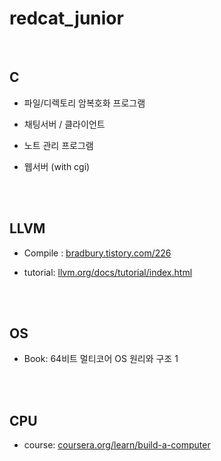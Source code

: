 # redcat_junior

<br>

## C

+ 파일/디렉토리 암복호화 프로그램

+ 채팅서버 / 클라이언트

+ 노트 관리 프로그램

+ 웹서버 (with cgi)

<br><br>

## LLVM

+ Compile : <a href="https://bradbury.tistory.com/226">bradbury.tistory.com/226</a>

+ tutorial: <a href="https://llvm.org/docs/tutorial/index.html">llvm.org/docs/tutorial/index.html</a>

<br><br>

## OS

+ Book: 64비트 멀티코어 OS 원리와 구조 1


<br><br>

## CPU

+ course: <a href="https://www.coursera.org/learn/build-a-computer">coursera.org/learn/build-a-computer</a>

